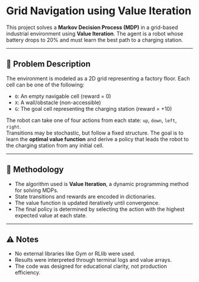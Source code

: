 # Grid Navigation using Value Iteration

This project solves a **Markov Decision Process (MDP)** in a grid-based industrial environment using **Value Iteration**. The agent is a robot whose battery drops to 20% and must learn the best path to a charging station.

---

## 🧠 Problem Description

The environment is modeled as a 2D grid representing a factory floor. Each cell can be one of the following:

- `O`: An empty navigable cell (reward = 0)
- `X`: A wall/obstacle (non-accessible)
- `G`: The goal cell representing the charging station (reward = +10)

The robot can take one of four actions from each state: `up`, `down`, `left`, `right`.  
Transitions may be stochastic, but follow a fixed structure. The goal is to learn the **optimal value function** and derive a policy that leads the robot to the charging station from any initial cell.

---

## 🔁 Methodology

- The algorithm used is **Value Iteration**, a dynamic programming method for solving MDPs.
- State transitions and rewards are encoded in dictionaries.
- The value function is updated iteratively until convergence.
- The final policy is determined by selecting the action with the highest expected value at each state.

---

## ⚠️ Notes

- No external libraries like Gym or RLlib were used.
- Results were interpreted through terminal logs and value arrays.
- The code was designed for educational clarity, not production efficiency.
